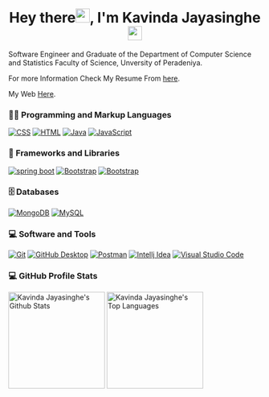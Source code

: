 <h1 align="center" style="font-weight:bold;">Hey there<img src="https://media.giphy.com/media/hvRJCLFzcasrR4ia7z/giphy.gif" width="28">, I'm Kavinda Jayasinghe  <img src="https://emojis.slackmojis.com/emojis/images/1643515038/10677/among_us.png?1643515038" width="28"/></h1>

Software Engineer and Graduate of the Department of Computer Science and Statistics Faculty of Science, Unversity of Peradeniya.

For more Information Check My Resume From [here](https://drive.google.com/drive/folders/1I3JpwNS3Gsatt86FWpUgNeGLwA8Rj65R?usp=sharing).

My Web [Here](https://kavinda-jayasinghe.github.io/).

 <h3>👨‍💻 Programming and Markup Languages</h3>

  <p>
      <a href="https://github.com/search?q=user%3ADenverCoder1+language%3Acss"><img alt="CSS" src="https://img.shields.io/badge/CSS-1572B6.svg?logo=css3&logoColor=white"></a>
     <a href="https://github.com/search?q=user%3ADenverCoder1+language%3Ahtml"><img alt="HTML" src="https://img.shields.io/badge/HTML-E34F26.svg?logo=html5&logoColor=white"></a>
      <a href="https://github.com/search?q=user%3ADenverCoder1+language%3Ajava"><img alt="Java" src="https://custom-icon-badges.demolab.com/badge/Java-007396.svg?logo=java&logoColor=white"></a>
      <a href="https://github.com/search?q=user%3ADenverCoder1+language%3Ajavascript"><img alt="JavaScript" src="https://img.shields.io/badge/JavaScript-F7DF1E.svg?logo=javascript&logoColor=black"></a>
      </p>

 <h3>🧰 Frameworks and Libraries</h3>

  <p>
<a href="#"><img alt="spring boot" src="https://img.shields.io/badge/Spring_Boot-6DB33F?logo=spring-boot&logoColor=white"></a>
    <a href="#"><img alt="Bootstrap" src="https://img.shields.io/badge/Angular-DD0031?logo=angular&logoColor=white"></a>
   <a href="#"><img alt="Bootstrap" src="https://img.shields.io/badge/Bootstrap-7952B3.svg?logo=bootstrap&logoColor=white"></a>

 </p>

<h3>🗄️ Databases </h3>

  <p>
      <a href="#"><img alt="MongoDB" src ="https://img.shields.io/badge/MongoDB-4ea94b.svg?logo=mongodb&logoColor=white"></a>
      <a href="#"><img alt="MySQL" src="https://img.shields.io/badge/MySQL-00f.svg?logo=mysql&logoColor=white"></a>
  </p>
  

 <h3>💻 Software and Tools</h3>

  <p>
      <a href="#"><img alt="Git" src="https://img.shields.io/badge/Git-F05033.svg?logo=git&logoColor=white"></a>
      <a href="#"><img alt="GitHub Desktop" src="https://img.shields.io/badge/GitHub%20Desktop-8034A9.svg?logo=github&logoColor=white"></a>
      <a href="#"><img alt="Postman" src="https://img.shields.io/badge/Postman-FF6C37?logo=postman&logoColor=white"></a>
      <a href="#"><img alt="Intellj Idea" src="https://img.shields.io/badge/IntelliJ_IDEA-000000?logo=intellij-idea&logoColor=white"></a>
      <a href="#"><img alt="Visual Studio Code" src="https://img.shields.io/badge/Visual%20Studio%20Code-0078d7.svg?logo=visual-studio-code&logoColor=white"></a> 
  </p>

 <h3>💻 GitHub Profile Stats</h3>
   <a href="https://github.com/anuraghazra/github-readme-stats"><img alt="Kavinda Jayasinghe's Github Stats" src="https://denvercoder1-github-readme-stats.vercel.app/api/?username=kavinda-jayasinghe&show_icons=true&include_all_commits=true&count_private=true&theme=react&hide_border=true&bg_color=1F222E&title_color=0097B2&icon_color=F8D866" height="192px"/></a>
  <a href="https://github.com/anuraghazra/github-readme-stats"><img alt="Kavinda Jayasinghe's Top Languages" src="https://denvercoder1-github-readme-stats.vercel.app/api/top-langs/?username=kavinda-jayasinghe&langs_count=8&layout=compact&theme=react&hide_border=true&bg_color=1F222E&title_color=0097B2&icon_color=F8D866&hide=Jupyter%20Notebook,Roff" height="192px"/></a>
  <br/>
